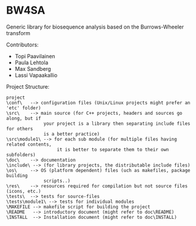 BW4SA
============

Generic library for biosequence analysis based on the Burrows-Wheeler transform

Contributors: 
*  Topi Paavilainen
*  Paula Lehtola
*  Max Sandberg
*  Lassi Vapaakallio

Project Structure:

	project
	\conf\   --> configuration files (Unix/Linux projects might prefer an 'etc' folder)
	\src\    --> main source (for C++ projects, headers and sources go along, but if 
        	      your project is a library then separating include files for others 
        	      is a better practice)
	\src\module1\ --> for each sub module (for multiple files having related contents,
	                   it is better to separate them to their own subfolders)
	\doc\    --> documentation 
	\include\ --> (for library projects, the distributable include files)
	\os\     --> OS (platform dependent) files (uch as makefiles, package building
        	      scripts..)
	\res\    --> resources required for compilation but not source files (icons, etc.)
	\tests\  --> tests for source-files
	\tests\module1\ --> tests for individual modules
	\MAKEFILE --> makefile script for building the project
	\README   --> introductory document (might refer to doc\README)
	\INSTALL  --> Installation document (might refer to doc\INSTALL)
